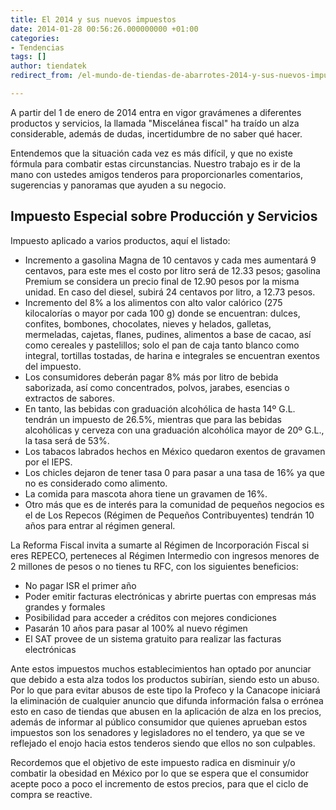 ```yaml
---
title: El 2014 y sus nuevos impuestos
date: 2014-01-28 00:56:26.000000000 +01:00
categories:
- Tendencias
tags: []
author: tiendatek
redirect_from: /el-mundo-de-tiendas-de-abarrotes-2014-y-sus-nuevos-impuestos/

---
```

A partir del 1 de enero de 2014 entra en vigor gravámenes a diferentes
productos y servicios, la llamada "Miscelánea fiscal" ha traído un alza
considerable, además de dudas, incertidumbre de no saber qué hacer.

Entendemos que la situación cada vez es más difícil, y que no existe
fórmula para combatir estas circunstancias. Nuestro trabajo es ir de la
mano con ustedes amigos tenderos para proporcionarles comentarios,
sugerencias y panoramas que ayuden a su negocio.

Impuesto Especial sobre Producción y Servicios
----------------------------------------------

Impuesto aplicado a varios productos, aquí el listado:

-   Incremento a gasolina Magna de 10 centavos y cada mes aumentará 9
    centavos, para este mes el costo por litro será de 12.33 pesos;
    gasolina Premium se considera un precio final de 12.90 pesos por la
    misma unidad. En caso del diesel, subirá 24 centavos por litro, a
    12.73 pesos.
-   Incremento del 8% a los alimentos con alto valor calórico (275
    kilocalorías o mayor por cada 100 g) donde se encuentran: dulces,
    confites, bombones, chocolates, nieves y helados, galletas,
    mermeladas, cajetas, flanes, pudines, alimentos a base de cacao, así
    como cereales y pastelillos; solo el pan de caja tanto blanco como
    integral, tortillas tostadas, de harina e integrales se encuentran
    exentos del impuesto.
-   Los consumidores deberán pagar 8% más por litro de bebida
    saborizada, así como concentrados, polvos, jarabes, esencias o
    extractos de sabores.
-   En tanto, las bebidas con graduación alcohólica de hasta 14º G.L.
    tendrán un impuesto de 26.5%, mientras que para las bebidas
    alcohólicas y cerveza con una graduación alcohólica mayor de 20º
    G.L., la tasa será de 53%.
-   Los tabacos labrados hechos en México quedaron exentos de gravamen
    por el IEPS.
-   Los chicles dejaron de tener tasa 0 para pasar a una tasa de 16% ya
    que no es considerado como alimento.
-   La comida para mascota ahora tiene un gravamen de 16%.
-   Otro más que es de interés para la comunidad de pequeños negocios es
    el de Los Repecos (Régimen de Pequeños Contribuyentes) tendrán 10
    años para entrar al régimen general.

La Reforma Fiscal invita a sumarte al Régimen de Incorporación Fiscal si
eres REPECO, perteneces al Régimen Intermedio con ingresos menores de 2
millones de pesos o no tienes tu RFC, con los siguientes beneficios:

-   No pagar ISR el primer año
-   Poder emitir facturas electrónicas y abrirte puertas con empresas
    más grandes y formales
-   Posibilidad para acceder a créditos con mejores condiciones
-   Pasarán 10 años para pasar al 100% al nuevo régimen
-   El SAT provee de un sistema gratuito para realizar las facturas
    electrónicas

Ante estos impuestos muchos establecimientos han optado por anunciar que
debido a esta alza todos los productos subirían, siendo esto un abuso.
Por lo que para evitar abusos de este tipo la Profeco y la Canacope
iniciará la eliminación de cualquier anuncio que difunda información
falsa o errónea esto en caso de tiendas que abusen en la aplicación de
alza en los precios, además de informar al público consumidor que
quienes aprueban estos impuestos son los senadores y legisladores no el
tendero, ya que se ve reflejado el enojo hacia estos tenderos siendo que
ellos no son culpables.

Recordemos que el objetivo de este impuesto radica en disminuir y/o
combatir la obesidad en México por lo que se espera que el consumidor
acepte poco a poco el incremento de estos precios, para que el ciclo de
compra se reactive.